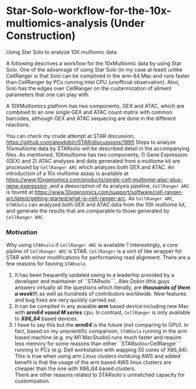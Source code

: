 # Star-Solo-workflow-for-the-10x-multiomics-analysis (Under Construction)
Using Star Solo to analyze 10X multiomic data

A following descrives a workflow for the 10xMultiomic data by using Star Solo.  One of the advanrage of using Star Solo (in my case at least) unlike CellRanger is that Solo can be complined in the arm-64 Mac and runs faster than CellRanger by PCs running Intel CPU (unofficial observation). Also, Solo has the edges over CellRanger on the custermization of aliment parameters that one can play with.  

A 10XMultiomics platform has two components, GEX and ATAC, which are combined to an one single GEX and ATAC count matrix with common barcodes, although GEX and ATAC sequecing are done in the different reactions.  

You can check my crude attempt at STAR discussion, https://github.com/alexdobin/STAR/discussions/1995
Steps to analyze 10xmultiome data by STARsolo will be described detail in the accompanying files.  As mentioned, 10Xmultiome has two components; 1) Gene Expression (GEX) and 2) ATAC analyses and data generated from a multiome kit are processed by ```CellRanger ARC``` which analyzes both GEX and ATAC.  An introduction of a 10x multiome assay is available  at https://www.10xgenomics.com/products/single-cell-multiome-atac-plus-gene-expression ,and a deescription of its analysis pipeline, ```CellRanger ARC``` is fountd at https://www.10xgenomics.com/support/software/cell-ranger-arc/latest/getting-started/what-is-cell-ranger-arc.  As ```CellRanger ARC```,  ```STARSolo``` can analyzed both GEX and ATAC data from the 10X multiome kit, and generate the results that are comparable to those generated by ```CellRanger ARC```.  

### Motivation ###
Why using ```STARsolo``` if ```CellRanger ARC``` is available ?  Interestingly, a core pipline of ```CellRanger ARC``` is STAR.  ```CellRanger``` is a sort of like wrapper for STAR with minor modifications for performaning read alignment.  There are a few reasons for favoing ```STARsolo``` 
1. It has been frequently updated owing to a leaderhip provided by a developer and maintainer of ``STARsolo```, Alex Dobin (this guys answers virtually all the questions which literally, are ***thousands of them a week!!***)  as well as hundreds of contributors worldwide.   New features and bug fixes are very quickly carried out.
2. It can be compiled in any avaiable ***arm*** based device including new Mac with ***arm64 vased M series*** cpu.  In contrast, ```CellRanger``` is only available to ***X86_64*** based devices.
3. I have to say this but the ***arm64*** is the future (not comparing to GPU). In fact, based on my unscientific comparison, ```STARSolo``` running in the arm based machine (e.g. my M1 MacStudio) runs much faster and require less memory for some reasons than either ``STARsolo``` or ```CellRanger``` running in PCs (e.g. Dell workstation with wapping 50 cores of X86_64).  This is true when using arm Linux clusters inclduing AWS and added benefit is that the usage of the arm based AWS linux clusters are cheaper than the one with X86_64 based clusters.    
There are other reasons related to STARsolo's unmatched capacity for customization.  
